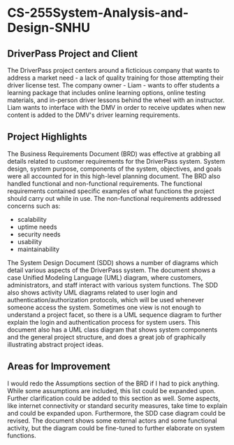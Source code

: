 # CS-255System-Analysis-and-Design-SNHU

## DriverPass Project and Client
The DriverPass project centers around a ficticious company that wants to address a market need - a lack of quality training for those attempting their driver license test. The company owner - Liam - wants to offer students a learning package that includes online learning options, online testing materials, and in-person driver lessons behind the wheel with an instructor. Liam wants to interface with the DMV in order to receive updates when new content is added to the DMV's driver learning requirements.

## Project Highlights
The Business Requirements Document (BRD) was effective at grabbing all details related to customer requirements for the DriverPass system. System design, system purpose, components of the system, objectives, and goals were all accounted for in this high-level planning document. The BRD also handled functional and non-functional requirements. The functional requirements contained specific examples of what functions the project should carry out while in use. The non-functional requirements addressed concerns such as:
- scalability
- uptime needs
- security needs
- usability
- maintainability

The System Design Document (SDD) shows a number of diagrams which detail various aspects of the DriverPass system. The document shows a case Unified Modeling Language (UML) diagram, where customers, administrators, and staff interact with various system functions. The SDD also shows activity UML diagrams related to user login and authentication/authorization protocols, which will be used whenever someone access the system. Sometimes one view is not enough to understand a project facet, so there is a UML sequence diagram to further explain the login and authentication process for system users. This document also has a UML class diagram that shows system components and the general project structure, and does a great job of graphically illustrating abstract project ideas.

## Areas for Improvement 
I would redo the Assumptions section of the BRD if I had to pick anything. While some assumptions are included, this list could be expanded upon. Further clarification could be added to this section as well. Some aspects, like internet connectivity or standard security measures, take time to explain and could be expanded upon. Furthermore, the SDD case diagram could be revised. The document shows some external actors and some functional activity, but the diagram could be fine-tuned to further elaborate on system functions.


